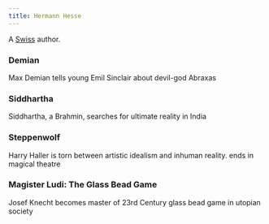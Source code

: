 ```yaml
---
title: Hermann Hesse
---
```


A [Swiss](../index.html) author.

### Demian

Max Demian tells young Emil Sinclair about devil-god Abraxas

### Siddhartha

Siddhartha, a Brahmin, searches for ultimate reality in India

### Steppenwolf

Harry Haller is torn between artistic idealism and inhuman reality. ends in magical theatre

### Magister Ludi: The Glass Bead Game

Josef Knecht becomes master of 23rd Century glass bead game in utopian society
